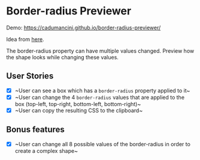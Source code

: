 # Border-radius Previewer

Demo: https://cadumancini.github.io/border-radius-previewer/

Idea from [here](https://github.com/florinpop17/app-ideas/blob/master/Projects/1-Beginner/Border-Radius-Previewer.md).

The border-radius property can have multiple values changed. Preview how the shape looks while changing these values.

## User Stories

-   [x] ~User can see a box which has a `border-radius` property applied to it~
-   [x] ~User can change the 4 `border-radius` values that are applied to the box (top-left, top-right, bottom-left, bottom-right)~
-   [x] ~User can copy the resulting CSS to the clipboard~

## Bonus features

-   [x] ~User can change all 8 possible values of the border-radius in order to create a complex shape~
